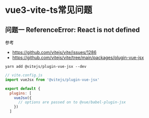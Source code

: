 # vue3-vite-ts常见问题
 
## 问题一 ReferenceError: React is not defined

参考 
* https://github.com/vitejs/vite/issues/1286
* https://github.com/vitejs/vite/tree/main/packages/plugin-vue-jsx

```shell
yarn add @vitejs/plugin-vue-jsx --dev
```

```javascript
// vite.config.js
import vueJsx from '@vitejs/plugin-vue-jsx'

export default {
  plugins: [
    vueJsx({
      // options are passed on to @vue/babel-plugin-jsx
    })
  ]
```